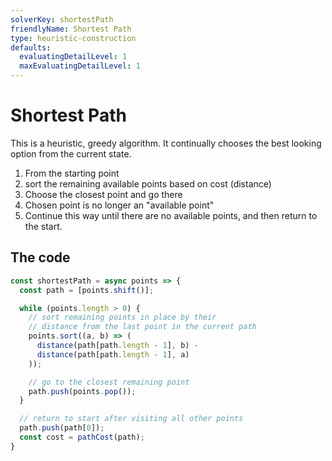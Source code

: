 ```yaml
---
solverKey: shortestPath
friendlyName: Shortest Path
type: heuristic-construction
defaults:
  evaluatingDetailLevel: 1
  maxEvaluatingDetailLevel: 1
---
```



# Shortest Path

This is a heuristic, greedy algorithm. It continually chooses the best looking option from the current state.

  1. From the starting point
  2. sort the remaining available points based on cost (distance)
  3. Choose the closest point and go there
  4. Chosen point is no longer an "available point"
  5. Continue this way until there are no available points, and then return to the start.


## The code

```javascript
const shortestPath = async points => {
  const path = [points.shift()];

  while (points.length > 0) {
    // sort remaining points in place by their 
    // distance from the last point in the current path
    points.sort((a, b) => (
      distance(path[path.length - 1], b) -
      distance(path[path.length - 1], a)
    ));

    // go to the closest remaining point
    path.push(points.pop());
  }

  // return to start after visiting all other points
  path.push(path[0]);
  const cost = pathCost(path);
}
```
